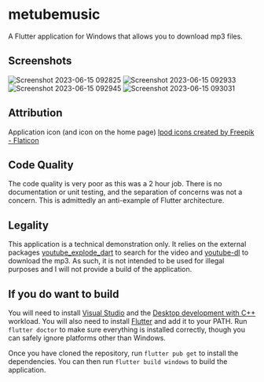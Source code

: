 # metubemusic
A Flutter application for Windows that allows you to download mp3 files.

## Screenshots
![Screenshot 2023-06-15 092825](https://github.com/wpinrui/metubemusic/assets/77185900/be1db549-f4e0-40d0-b4f3-a7068718a358)
![Screenshot 2023-06-15 092933](https://github.com/wpinrui/metubemusic/assets/77185900/e026f027-e9c5-4953-9faf-313273facb06)
![Screenshot 2023-06-15 092945](https://github.com/wpinrui/metubemusic/assets/77185900/6a92b44b-9d77-4575-b851-290cf73bab2c)
![Screenshot 2023-06-15 093031](https://github.com/wpinrui/metubemusic/assets/77185900/4f143e50-17f4-441e-97e1-366cfc6b0c48)

## Attribution
Application icon (and icon on the home page)
<a href="https://www.flaticon.com/free-icons/ipod" title="ipod icons">Ipod icons created by Freepik - Flaticon</a>

## Code Quality
The code quality is very poor as this was a 2 hour job. There is no documentation or unit testing, and the separation of concerns was not a concern. This is admittedly an anti-example of Flutter architecture.

## Legality
This application is a technical demonstration only. It relies on the external packages [youtube_explode_dart](https://pub.dev/packages/youtube_explode_dart) to search for the video and [youtube-dl](https://youtube-dl.org/) to download the mp3. As such, it is not intended to be used for illegal purposes and I will not provide a build of the application.

## If you do want to build
You will need to install [Visual Studio](https://visualstudio.microsoft.com/) and the [Desktop development with C++](https://docs.microsoft.com/en-us/cpp/build/vscpp-step-0-installation?view=msvc-160) workload. You will also need to install [Flutter](https://flutter.dev/docs/get-started/install) and add it to your PATH. Run `flutter doctor` to make sure everything is installed correctly, though you can safely ignore platforms other than Windows.

Once you have cloned the repository, run `flutter pub get` to install the dependencies. You can then run `flutter build windows` to build the application.
